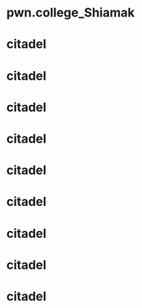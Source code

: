 # pwn.college_Shiamak
# citadel
# citadel
# citadel
# citadel
# citadel
# citadel
# citadel
# citadel
# citadel
